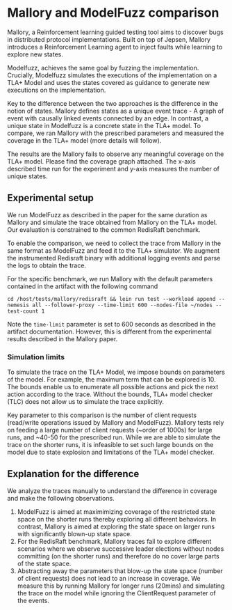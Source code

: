 # Mallory and ModelFuzz comparison

Mallory, a Reinforcement learning guided testing tool aims to discover bugs in distributed protocol implementations. Built on top of Jepsen, Mallory introduces a Reinforcement Learning agent to inject faults while learning to explore new states. 

Modelfuzz, achieves the same goal by fuzzing the implementation. Crucially, Modelfuzz simulates the executions of the implementation on a TLA+ Model and uses the states covered as guidance to generate new executions on the implementation. 

Key to the difference between the two approaches is the difference in the notion of states. Mallory defines states as a unique event trace - A graph of event with causally linked events connected by an edge. In contrast, a unique state in Modelfuzz is a concrete state in the TLA+ model. To compare, we ran Mallory with the prescribed parameters and measured the coverage in the TLA+ model (more details will follow).

The results are the Mallory fails to observe any meaningful coverage on the TLA+ model. Please find the coverage graph attached. The x-axis described time run for the experiment and y-axis measures the number of unique states.

## Experimental setup

We run ModelFuzz as described in the paper for the same duration as Mallory and simulate the trace obtained from Mallory on the TLA+ model. Our evaluation is constrained to the common RedisRaft benchmark. 

To enable the comparison, we need to collect the trace from Mallory in the same format as ModelFuzz and feed it to the TLA+ simulator. We augment the instrumented Redisraft binary with additional logging events and parse the logs to obtain the trace. 

For the specific benchmark, we run Mallory with the default parameters contained in the artifact with the following command

```
cd /host/tests/mallory/redisraft && lein run test --workload append --nemesis all --follower-proxy --time-limit 600 --nodes-file ~/nodes --test-count 1
```

Note the `time-limit` parameter is set to 600 seconds as described in the artifact documentation. However, this is different from the experimental results described in the Mallory paper. 

### Simulation limits

To simulate the trace on the TLA+ Model, we impose bounds on parameters of the model. For example, the maximum term that can be explored is 10. The bounds enable us to enumerate all possible actions and pick the next action according to the trace. Without the bounds, TLA+ model checker (TLC) does not allow us to simulate the trace explicitly.

Key parameter to this comparison is the number of client requests (read/write operations issued by Mallory and ModelFuzz). Mallory tests rely on feeding a large number of client requests (~order of 1000s) for large runs, and ~40-50 for the prescribed run. While we are able to simulate the trace on the shorter runs, it is infeasible to set such large bounds on the model due to state explosion and limitations of the TLA+ model checker.

## Explanation for the difference

We analyze the traces manually to understand the difference in coverage and make the following observations. 

1. ModelFuzz is aimed at maximimizing coverage of the restricted state space on the shorter runs thereby exploring all different behaviors. In contrast, Mallory is aimed at exploring the state space on larger runs with significantly blown-up state space. 
2. For the RedisRaft benchmark, Mallory traces fail to explore different scenarios where we observe successive leader elections without nodes committing (on the shorter runs) and therefore do no cover large parts of the state space. 
3. Abstracting away the parameters that blow-up the state space (number of client requests) does not lead to an increase in coverage. We measure this by running Mallory for longer runs (20mins) and simulating the trace on the model while ignoring the ClientRequest parameter of the events.
